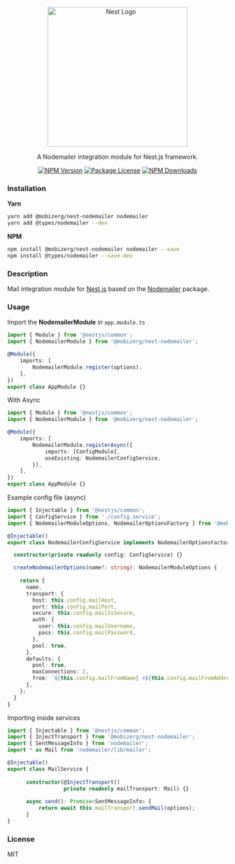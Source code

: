 <p align="center">
  <a href="http://nestjs.com/" target="blank">
    <img src="https://nestjs.com/img/logo_text.svg" width="320" alt="Nest Logo" />
  </a>
</p>

<p align="center">
  A Nodemailer integration module for Nest.js framework.
</p>

<p align="center">
  <a href="https://www.npmjs.com/~mobizerg"><img src="https://img.shields.io/npm/v/@mobizerg/mailer.svg" alt="NPM Version" /></a>
  <a href="https://www.npmjs.com/~mobizerg"><img src="https://img.shields.io/npm/l/@mobizerg/mailer.svg" alt="Package License" /></a>
  <a href="https://www.npmjs.com/~mobizerg"><img src="https://img.shields.io/npm/dm/@mobizerg/mailer.svg" alt="NPM Downloads" /></a>
</p>

### Installation

**Yarn**
```bash
yarn add @mobizerg/nest-nodemailer nodemailer
yarn add @types/nodemailer --dev
```

**NPM**
```bash
npm install @mobizerg/nest-nodemailer nodemailer --save
npm install @types/nodemailer --save-dev
```

### Description
Mail integration module for [Nest.js](https://github.com/nestjs/nest) based on the [Nodemailer](https://nodemailer.com) package.

### Usage

Import the **NodemailerModule** in `app.module.ts`

```typescript
import { Module } from '@nestjs/common';
import { NodemailerModule } from '@mobizerg/nest-nodemailer';

@Module({
    imports: [
        NodemailerModule.register(options);
    ],
})
export class AppModule {}
```
With Async
```typescript
import { Module } from '@nestjs/common';
import { NodemailerModule } from '@mobizerg/nest-nodemailer';

@Module({
    imports: [
        NodemailerModule.registerAsync({
            imports: [ConfigModule],
            useExisting: NodemailerConfigService,
        }),
    ],
})
export class AppModule {}
```

Example config file (async)
```typescript
import { Injectable } from '@nestjs/common';
import { ConfigService } from './config.service';
import { NodemailerModuleOptions, NodemailerOptionsFactory } from '@mobizerg/nest-nodemailer';

@Injectable()
export class NodemailerConfigService implements NodemailerOptionsFactory {

  constructor(private readonly config: ConfigService) {}

  createNodemailerOptions(name?: string): NodemailerModuleOptions {
      
    return {
      name,
      transport: {
        host: this.config.mailHost,
        port: this.config.mailPort,
        secure: this.config.mailIsSecure,
        auth: {
          user: this.config.mailUsername,
          pass: this.config.mailPassword,
        },
        pool: true,
      },
      defaults: {
        pool: true,
        maxConnections: 2,
        from: `${this.config.mailFromName} <${this.config.mailFromAddress}>`,
      },
    };
  }
}
```

Importing inside services
```typescript
import { Injectable } from '@nestjs/common';
import { InjectTransport } from '@mobizerg/nest-nodemailer';
import { SentMessageInfo } from 'nodemailer';
import * as Mail from 'nodemailer/lib/mailer';

@Injectable()
export class MailService {
    
      constructor(@InjectTransport()
                  private readonly mailTransport: Mail) {}
                  
      async send(): Promise<SentMessageInfo> {
          return await this.mailTransport.sendMail(options);
      }           
}
```

### License

MIT
